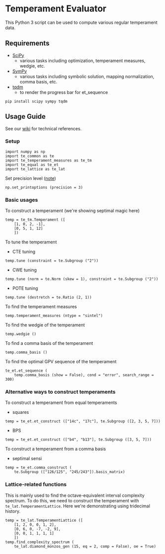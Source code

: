 # Temperament Evaluator

This Python 3 script can be used to compute various regular temperament data.

## Requirements

- [SciPy](https://scipy.org/)
	- various tasks including optimization, temperament measures, wedgie, etc. 
- [SymPy](https://www.sympy.org/en/index.html)
	- various tasks including symbolic solution, mapping normalization, comma basis, etc. 
- [tqdm](https://tqdm.github.io/)
	- to render the progress bar for et_sequence

```
pip install scipy sympy tqdm
```

## Usage Guide

See our [wiki](https://github.com/FloraCanou/temperament_evaluator/wiki) for technical references. 

### Setup

```
import numpy as np
import te_common as te
import te_temperament_measures as te_tm
import te_equal as te_et
import te_lattice as te_lat
```

Set precision level ([note](https://github.com/FloraCanou/temperament_evaluator/wiki/Precision-limits))

```
np.set_printoptions (precision = 3)
```

### Basic usages

To construct a temperament (we're showing septimal magic here)

```
temp = te_tm.Temperament ([
    [1, 0, 2, -1], 
    [0, 5, 1, 12]
    ]) 
```

To tune the temperament

- CTE tuning

```
temp.tune (constraint = te.Subgroup ("2")) 
```

- CWE tuning

```
temp.tune (norm = te.Norm (skew = 1), constraint = te.Subgroup ("2")) 
```

- POTE tuning

```
temp.tune (destretch = te.Ratio (2, 1)) 
```

To find the temperament measures

```
temp.temperament_measures (ntype = "sintel") 
```

To find the wedgie of the temperament

```
temp.wedgie ()
```

To find a comma basis of the temperament
```
temp.comma_basis ()
```

To find the optimal GPV sequence of the temperament

```
te_et.et_sequence (
    temp.comma_basis (show = False), cond = "error", search_range = 300)
```

### Alternative ways to construct temperaments

To construct a temperament from equal temperaments

- squares

```
temp = te_et.et_construct (["14c", "17c"], te.Subgroup ([2, 3, 5, 7]))
```

- BPS

```
temp = te_et.et_construct (["b4", "b13"], te.Subgroup ([3, 5, 7]))
```

To construct a temperament from a comma basis

- septimal sensi

```
temp = te_et.comma_construct (
    te.Subgroup (["126/125", "245/243"]).basis_matrix)
```

### Lattice-related functions

This is mainly used to find the octave-equivalent interval complexity spectrum. To do this, we need to construct the temperament with `te_lat.TemperamentLattice`. Here we're demonstrating using tridecimal history. 

```
temp = te_lat.TemperamentLattice ([
    [1, 2, 0, 0, 1, 2], 
    [0, 6, 0, -7, -2, 9], 
    [0, 0, 1, 1, 1, 1]
    ])
temp.find_complexity_spectrum (
    te_lat.diamond_monzos_gen (15, eq = 2, comp = False), oe = True)
```
